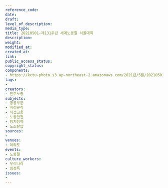 ```yaml
---
reference_code: 
date: 
draft: 
level_of_description: 
media_type: 
title: 20210501-제131주년 세계노동절 서울대회
description: 
weight: 
modified_at: 
created_at: 
link: 
public_access_status: 
copyright_status: 
components:
- https://kctu-photo.s3.ap-northeast-2.amazonaws.com/2021년/5월/20210501-제131주년+세계노동절+서울대회/_1DX0635.jpg
tags:
- 
creators:
- 민주노총
subjects:
- 공공부문
- 비정규직
- 직접고용
- 노동안전
- 정치정책
- 노조탄압
sources:
- 
venues:
- 여의도
events:
- 노동절
culture_workers:
- 우리나라
- 임정득
issues:
- 
---
```


